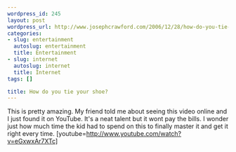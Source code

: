 ```yaml
--- 
wordpress_id: 245
layout: post
wordpress_url: http://www.josephcrawford.com/2006/12/28/how-do-you-tie-your-shoe/
categories: 
- slug: entertainment
  autoslug: entertainment
  title: Entertainment
- slug: internet
  autoslug: internet
  title: Internet
tags: []

title: How do you tie your shoe?
---
```


This is pretty amazing.  My friend told me about seeing this video online and I just found it on YouTube.  It's a neat talent but it wont pay the bills.  I wonder just how much time the kid had to spend on this to finally master it and get it right every time.
[youtube=http://www.youtube.com/watch?v=eGxwxAr7XTc]
